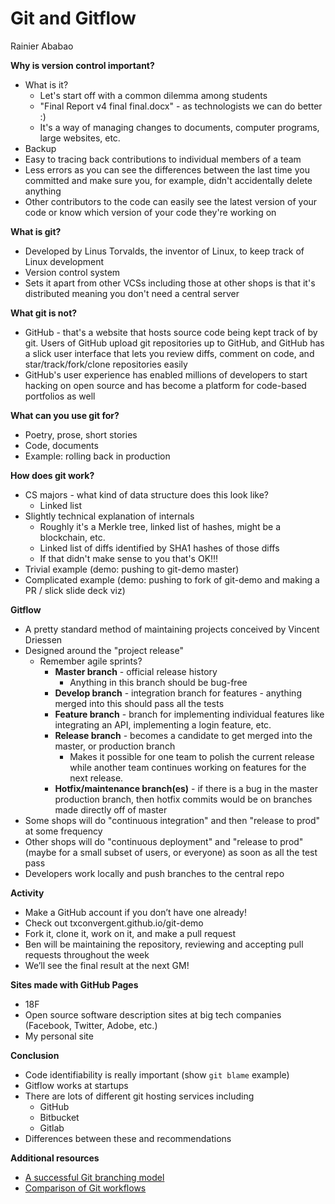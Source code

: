 # Git and Gitflow

Rainier Ababao

**Why is version control important?**

- What is it?
	- Let's start off with a common dilemma among students
	- "Final Report v4 final final.docx" - as technologists we can do better :)
	- It's a way of managing changes to documents, computer programs, large websites, etc.
- Backup
- Easy to tracing back contributions to individual members of a team
- Less errors as you can see the differences between the last time you committed and make sure you, for example, didn't accidentally delete anything
- Other contributors to the code can easily see the latest version of your code or know which version of your code they're working on

**What is git?**

- Developed by Linus Torvalds, the inventor of Linux, to keep track of Linux development
- Version control system
- Sets it apart from other VCSs including those at other shops is that it's distributed meaning you don't need a central server

**What git is not?**

- GitHub - that's a website that hosts source code being kept track of by git. Users of GitHub upload git repositories up to GitHub, and GitHub has a slick user interface that lets you review diffs, comment on code, and star/track/fork/clone repositories easily
- GitHub's user experience has enabled millions of developers to start hacking on open source and has become a platform for code-based portfolios as well

**What can you use git for?**

- Poetry, prose, short stories
- Code, documents
- Example: rolling back in production

**How does git work?**

- CS majors - what kind of data structure does this look like?
    - Linked list
- Slightly technical explanation of internals
    - Roughly it's a Merkle tree, linked list of hashes, might be a blockchain, etc.
	- Linked list of diffs identified by SHA1 hashes of those diffs
	- If that didn't make sense to you that's OK!!!
- Trivial example (demo: pushing to git-demo master)
- Complicated example (demo: pushing to fork of git-demo and making a PR / slick slide deck viz)

**Gitflow**

- A pretty standard method of maintaining projects conceived by Vincent Driessen
- Designed around the "project release"
  - Remember agile sprints?
	- **Master branch** - official release history
		- Anything in this branch should be bug-free
	- **Develop branch** - integration branch for features - anything merged into this should pass all the tests
	- **Feature branch** - branch for implementing individual features like integrating an API, implementing a login feature, etc.
	- **Release branch** - becomes a candidate to get merged into the master, or production branch
		- Makes it possible for one team to polish the current release while another team continues working on features for the next release.
	- **Hotfix/maintenance branch(es)** - if there is a bug in the master production branch, then hotfix commits would be on branches made directly off of master
- Some shops will do "continuous integration" and then "release to prod" at some frequency
- Other shops will do "continuous deployment" and "release to prod" (maybe for a small subset of users, or everyone) as soon as all the test pass
- Developers work locally and push branches to the central repo

**Activity**

- Make a GitHub account if you don’t have one already!
- Check out txconvergent.github.io/git-demo
- Fork it, clone it, work on it, and make a pull request
- Ben will be maintaining the repository, reviewing and accepting pull requests throughout the week
- We’ll see the final result at the next GM!

**Sites made with GitHub Pages**

- 18F
- Open source software description sites at big tech companies (Facebook, Twitter, Adobe, etc.)
- My personal site

**Conclusion**

- Code identifiability is really important (show `git blame` example)
- Gitflow works at startups
- There are lots of different git hosting services including
	- GitHub
	- Bitbucket
	- Gitlab
- Differences between these and recommendations

**Additional resources**

- [A successful Git branching model](http://nvie.com/posts/a-successful-git-branching-model/)
- [Comparison of Git workflows](https://www.atlassian.com/git/tutorials/comparing-workflows#gitflow-workflow)
